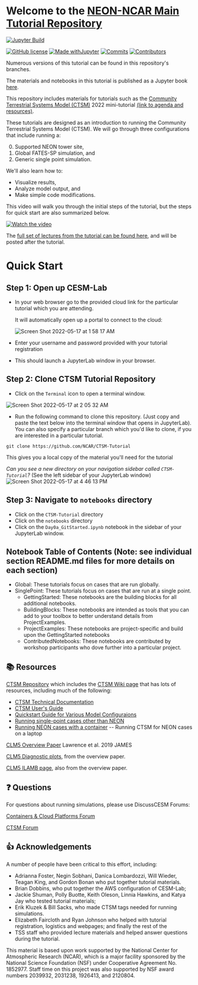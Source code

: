 # Welcome to the [NEON-NCAR Main Tutorial Repository](https://ncar.github.io/CTSM-Tutorial/README.html) 

[![Jupyter Build](https://img.shields.io/github/actions/workflow/status/NCAR/CTSM-Tutorial/gh-page_builder.yml?label=JupyterBook&logo=GitHub&style=flat-square)](https://ncar.github.io/CTSM-Tutorial-2022/README.html)

[![GitHub license](https://img.shields.io/github/license/Naereen/StrapDown.js.svg?style=flat-square)](https://github.com/NCAR/CTSM-Tutorial/blob/main/LICENSE)
[![Made withJupyter](https://img.shields.io/badge/Made%20with-Jupyter-green?style=flat-square&logo=Jupyter&color=green)](https://jupyter.org/try)
[![Commits](https://img.shields.io/github/last-commit/NCAR/CTSM-Tutorial?label=Last%20commit&style=flat-square&color=green)](https://github.com/NCAR/CTSM-Tutorial/commits/main) 
[![Contributors](https://img.shields.io/github/contributors/NCAR/CTSM-Tutorial?label=Contributors&logo=github&style=flat-square&color=green)](https://img.shields.io/github/contributors/NCAR/CTSM-Tutorial?logo=github) 

Numerous versions of this tutorial can be found in this repository's branches.

<!---
[![Visits Badge](https://badges.pufler.dev/visits/NCAR/CTSM-Tutorial?style=flat-square&logo=GitHub&color=green)](https://badges.pufler.dev)
 ![example workflow](https://github.com/NCAR/CTSM-Tutorial/actions/workflows/gh-page_builder.yml/badge.svg)

[![Github All Releases](https://img.shields.io/github/downloads/NCAR/CTSM-Tutorial/total.svg)]()
![GitHub All Releases](https://img.shields.io/github/downloads/NCAR/CTSM-Tutorial/total)

![ViewCount](https://views.whatilearened.today/views/github/NCAR/CTSM-Tutorial/views.svg)
![Hits](https://hitcounter.pythonanywhere.com/count/tag.svg?url=https://github.com/Tanu-N-Prabhu/Python)

-->


The materials and notebooks in this tutorial is published as a Jupyter book <a href="https://ncar.github.io/CTSM-Tutorial/README.html" target="_blank"> here</a>.

This repository includes materials for tutorials such as the <a href="https://github.com/ESCOMP/CTSM" target="_blank"> Community Terrestrial Systems Model (CTSM)</a> 2022 mini-tutorial <a href="https://www.cesm.ucar.edu/events/2022/ctsm-tutorial/" target="_blank"> (link to agenda and resources)</a>. 

These tutorials are designed as an introduction to running the Community Terrestrial Systems Model (CTSM).  We will go through three configurations that include running a:

0. Supported NEON tower site,
1. Global FATES-SP simulation, and
2. Generic single point simulation.  

We'll also learn how to: 
- Visualize results, 
- Analyze model output, and 
- Make simple code modifications.

This video will walk you through the initial steps of the tutorial, but the steps for quick start are also summarized below.

[![Watch the video](https://img.youtube.com/vi/xl73eC0VnMU/0.jpg)](https://www.youtube.com/embed/xl73eC0VnMU)


The <a href="https://www.youtube.com/playlist?list=PLsqhY3nFckOF6VRh5gqpNAlHPgP3gLnXn" target="_blank">full set of lectures from the tutorial can be found here</a>, and will be posted after the tutorial.


# Quick Start
## Step 1: Open up CESM-Lab
- In your web browser go to the provided cloud link for the particular tutorial which you are attending.

  It will automatically open up a portal to connect to the cloud: 

  ![Screen Shot 2022-05-17 at 1 58 17 AM](https://user-images.githubusercontent.com/17344536/168760701-e436721a-3b84-4d82-b28c-026890a22266.png)


- Enter your username and password provided with your tutorial registration
- This should launch a JupyterLab window in your browser.

## Step 2: Clone CTSM Tutorial Repository
- Click on the `Terminal` icon to open a terminal window.

![Screen Shot 2022-05-17 at 2 05 32 AM](https://user-images.githubusercontent.com/17344536/168761721-b87d21a0-f92a-4040-9296-926f9b234113.png)


- Run the following command to clone this repository. (Just copy and paste the text below into the terminal window that opens in JupyterLab). You can also specify a particular branch which you'd like to clone, if you are interested in a particular tutorial. 

```
git clone https://github.com/NCAR/CTSM-Tutorial
```

This gives you a local copy of the material you'll need for the tutorial

*Can you see a new directory on your navigation sidebar called `CTSM-Tutorial`?* (See the left sidebar of your JupyterLab window)
![Screen Shot 2022-05-17 at 4 46 13 PM](https://user-images.githubusercontent.com/17344536/168924550-f7a3f821-7e5a-48e3-9155-9ffdff954ca1.png)


## Step 3: Navigate to `notebooks` directory
- Click on the `CTSM-Tutorial` directory
- Click on the `notebooks` directory
- Click on the `Day0a_GitStarted.ipynb` notebook in the sidebar of your JupyterLab window.

## Notebook Table of Contents (Note: see individual section README.md files for more details on each section)
 - Global: These tutorials focus on cases that are run globally.
 - SinglePoint: These tutorials focus on cases that are run at a single point.
     - GettingStarted: These notebooks are the building blocks for all additional notebooks.
     - BuildingBlocks: These notebooks are intended as tools that you can add to your toolbox to better understand details from ProjectExamples.
     - ProjectExamples: These notebooks are project-specific and build upon the GettingStarted notebooks
     - ContributedNotebooks: These notebooks are contributed by workshop participants who dove further into a particular project.

## 📚 Resources

[CTSM Repository](https://github.com/ESCOMP/ctsm) which includes the [CTSM Wiki page](https://github.com/ESCOMP/CTSM/wiki) that has lots of resources, including much of the following:
- [CTSM Technical Documentation](https://escomp.github.io/ctsm-docs/versions/master/html/index.html)
- [CTSM User's Guide](https://escomp.github.io/ctsm-docs/versions/master/html/users_guide/index.html)
- [Quickstart Guide for Various Model Configuraions](https://escomp.github.io/CESM/release-cesm2/quickstart.html#create-a-case)
- [Running single-point cases other than NEON](https://escomp.github.io/ctsm-docs/versions/master/html/users_guide/running-single-points/single-point-and-regional-grid-configurations.html)
- [Running NEON cases with a container](https://ncar.github.io/ncar-neon-books/intro.html) -- Running CTSM for NEON cases on a laptop

[CLM5 Overview Paper](https://doi.org/10.1029/2018MS001583) Lawrence et al. 2019 JAMES

[CLM5 Diagnostic plots](https://www.cesm.ucar.edu/experiments/cesm2.0/land/diagnostics/clm_diag_PCKG.html), from the overview paper.

[CLM5 ILAMB page](https://www.cesm.ucar.edu/experiments/cesm2.0/land/diagnostics/clm_diag_ILAMB.html), also from the overview paper.


## ❓ Questions

For questions about running simulations, please use DiscussCESM Forums:

[Containers & Cloud Platforms Forum](https://bb.cgd.ucar.edu/cesm/forums/containers-cloud-platforms.162/)

[CTSM Forum](https://bb.cgd.ucar.edu/cesm/forums/ctsm-clm-mosart-rtm.134/)

## 👍 Acknowledgements

A number of people have been critical to this effort, including: 
- Adrianna Foster, Negin Sobhani, Danica Lombardozzi, Will Wieder, Teagan King, and Gordon Bonan who put together tutorial materials. 
- Brian Dobbins, who put together the AWS configuration of CESM-Lab;
- Jackie Shuman, Polly Buotte, Keith Oleson, Linnia Hawkins, and Katya Jay who tested tutorial materials;
- Erik Kluzek & Bill Sacks, who made CTSM tags needed for running simulations.
- Elizabeth Faircloth and Ryan Johnson who helped with tutorial registration, logistics and webpages; and finally the rest of the
- TSS staff who provided lecture materials and helped answer questions during the tutorial.

This material is based upon work supported by the National Center for Atmospheric Research (NCAR), which is a major facility sponsored by the National Science Foundation (NSF) under Cooperative Agreement No. 1852977. Staff time on this project was also supported by NSF award numbers 2039932, 2031238, 1926413, and 2120804.
